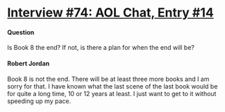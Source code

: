 # [Interview #74: AOL Chat, Entry #14](https://www.theoryland.com/intvmain.php?i=74#14)

#### Question

Is Book 8 the end? If not, is there a plan for when the end will be?

#### Robert Jordan

Book 8 is not the end. There will be at least three more books and I am sorry for that. I have known what the last scene of the last book would be for quite a long time, 10 or 12 years at least. I just want to get to it without speeding up my pace.

